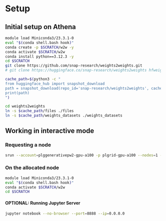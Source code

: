 # Setup

## Initial setup on Athena
```bash
module load Miniconda3/23.3.1-0 
eval "$(conda shell.bash hook)"
conda create -p $SCRATCH/w2w -y
conda activate $SCRATCH/w2w
conda install python==3.12.3 -y
cd $SCRATCH
git clone https://github.com/snap-research/weights2weights.git
# git clone https://huggingface.co/snap-research/weights2weights hfweights2weights 

cache_path=$(python3 -c "
from huggingface_hub import snapshot_download
path = snapshot_download(repo_id='snap-research/weights2weights', cache_dir='/net/tscratch/people/plgkingak/.cache')
print(path)
")

cd weights2weights
ln -s $cache_path/files ./files
ln -s $cache_path/weights_datasets ./weights_datasets
```

## Working in interactive mode
### Requesting a node
```bash
srun --account=plggenerativepw2-gpu-a100 -p plgrid-gpu-a100 --nodes=1 --ntasks-per-node=1 --time=01:00:00 --gres gpu:1 --mem 40G --pty bash -i 
```

### On the allocated node
```bash
module load Miniconda3/23.3.1-0 
eval "$(conda shell.bash hook)"
conda activate $SCRATCH/w2w
cd $SCRATCH
```
#### OPTIONAL: Running Jupyter Server
```bash
jupyter notebook --no-browser --port=8888 --ip=0.0.0.0
```